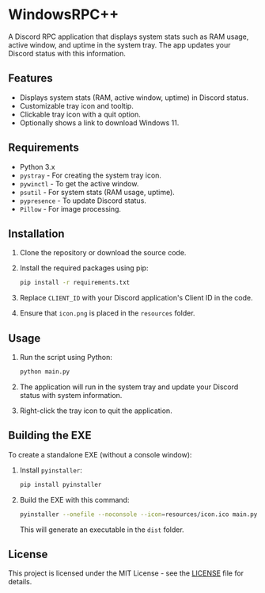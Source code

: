 
# WindowsRPC++

A Discord RPC application that displays system stats such as RAM usage, active window, and uptime in the system tray. The app updates your Discord status with this information.

## Features

- Displays system stats (RAM, active window, uptime) in Discord status.
- Customizable tray icon and tooltip.
- Clickable tray icon with a quit option.
- Optionally shows a link to download Windows 11.

## Requirements

- Python 3.x
- `pystray` - For creating the system tray icon.
- `pywinctl` - To get the active window.
- `psutil` - For system stats (RAM usage, uptime).
- `pypresence` - To update Discord status.
- `Pillow` - For image processing.

## Installation

1. Clone the repository or download the source code.
2. Install the required packages using pip:

   ```bash
   pip install -r requirements.txt
   ```

3. Replace `CLIENT_ID` with your Discord application's Client ID in the code.
4. Ensure that `icon.png` is placed in the `resources` folder.

## Usage

1. Run the script using Python:
   
   ```bash
   python main.py
   ```

2. The application will run in the system tray and update your Discord status with system information.

3. Right-click the tray icon to quit the application.

## Building the EXE

To create a standalone EXE (without a console window):

1. Install `pyinstaller`:

   ```bash
   pip install pyinstaller
   ```

2. Build the EXE with this command:

   ```bash
   pyinstaller --onefile --noconsole --icon=resources/icon.ico main.py
   ```

   This will generate an executable in the `dist` folder.

## License

This project is licensed under the MIT License - see the [LICENSE](LICENSE) file for details.